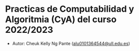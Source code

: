 # Practicas de Computabilidad y Algoritmia (CyA) del curso 2022/2023

* Autor: Cheuk Kelly Ng Pante (alu0101364544@ull.edu.es)
